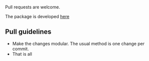 Pull requests are welcome.

The package is developed [here](https://github.com/Alir3z4/html2text)

Pull guidelines
---------------

- Make the changes modular. The usual method is one change per commit.
- That is all
